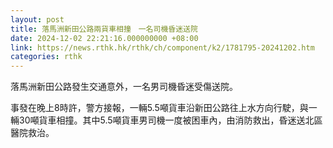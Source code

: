 ```yaml
---
layout: post
title: 落馬洲新田公路兩貨車相撞　一名司機昏迷送院
date: 2024-12-02 22:21:16.000000000 +08:00
link: https://news.rthk.hk/rthk/ch/component/k2/1781795-20241202.htm
categories: rthk
---
```


落馬洲新田公路發生交通意外，一名男司機昏迷受傷送院。

事發在晚上8時許，警方接報，一輛5.5噸貨車沿新田公路往上水方向行駛，與一輛30噸貨車相撞。其中5.5噸貨車男司機一度被困車內，由消防救出，昏迷送北區醫院救治。
